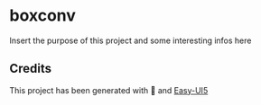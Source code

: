 # boxconv

Insert the purpose of this project and some interesting infos here

## Credits

This project has been generated with 💙 and [Easy-UI5](https://github.com/SAP/generator-easy-ui5)
